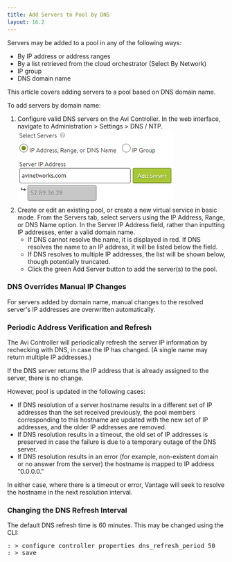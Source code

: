 ```yaml
---
title: Add Servers to Pool by DNS
layout: 16.2
---
```

Servers may be added to a pool in any of the following ways:

* By IP address or address ranges
* By a list retrieved from the cloud orchestrator (Select By Network)
* IP group
* DNS domain name 

This article covers adding servers to a pool based on DNS domain name.

To add servers by domain name:
<ol> 
 <li>Configure valid DNS servers on the Avi Controller. In the web interface, navigate to Administration &gt; Settings &gt; DNS / NTP.<img class="size-full wp-image-381 alignnone" src="img/DNS.png" alt="DNS" width="359" height="173"></li> 
 <li>Create or edit an existing pool, or create a new virtual service in basic mode. From the Servers tab, select servers using the IP Address, Range, or DNS Name option. In the Server IP Address field, rather than inputting IP addresses, enter a valid domain name. 
  <ul> 
   <li>If DNS cannot resolve the name, it is displayed in red. If DNS resolves the name to an IP address, it will be listed below the field.</li> 
   <li>If DNS resolves to multiple IP addresses, the list will be shown below, though potentially truncated.</li> 
   <li>Click the green Add Server button to add the server(s) to the pool.</li> 
  </ul> </li> 
</ol> 

### DNS Overrides Manual IP Changes

For servers added by domain name, manual changes to the resolved server's IP addresses are overwritten automatically.

### Periodic Address Verification and Refresh

The Avi Controller will periodically refresh the server IP information by rechecking with DNS, in case the IP has changed. (A single name may return multiple IP addresses.)

If the DNS server returns the IP address that is already assigned to the server, there is no change.

However, pool is updated in the following cases:

* If DNS resolution of a server hostname results in a different set of IP addresses than the set received previously, the pool members corresponding to this hostname are updated with the new set of IP addresses, and the older IP addresses are removed. 
* If DNS resolution results in a timeout, the old set of IP addresses is preserved in case the failure is due to a temporary outage of the DNS server. 
* If DNS resolution results in an error (for example, non-existent domain or no answer from the server) the hostname is mapped to IP address "0.0.0.0." 

In either case, where there is a timeout or error, Vantage will seek to resolve the hostname in the next resolution interval.

### Changing the DNS Refresh Interval

The default DNS refresh time is 60 minutes. This may be changed using the CLI:

<pre class="">: &gt; configure controller properties dns_refresh_period 50
: &gt; save</pre> 